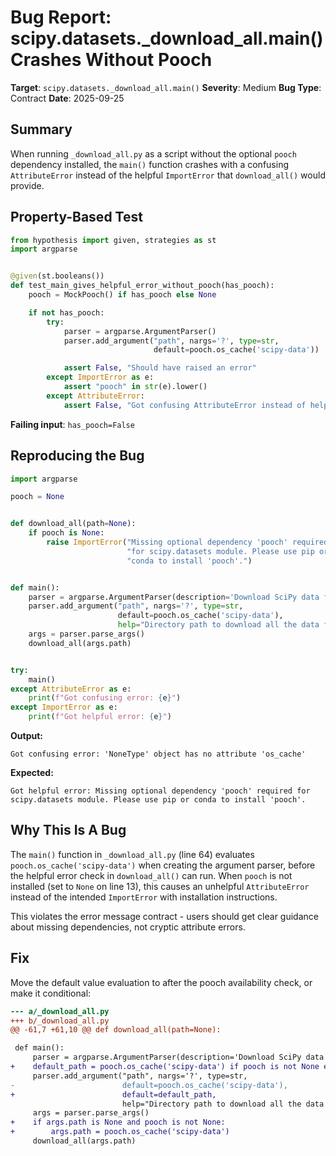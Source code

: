 # Bug Report: scipy.datasets._download_all.main() Crashes Without Pooch

**Target**: `scipy.datasets._download_all.main()`
**Severity**: Medium
**Bug Type**: Contract
**Date**: 2025-09-25

## Summary

When running `_download_all.py` as a script without the optional `pooch` dependency installed, the `main()` function crashes with a confusing `AttributeError` instead of the helpful `ImportError` that `download_all()` would provide.

## Property-Based Test

```python
from hypothesis import given, strategies as st
import argparse


@given(st.booleans())
def test_main_gives_helpful_error_without_pooch(has_pooch):
    pooch = MockPooch() if has_pooch else None

    if not has_pooch:
        try:
            parser = argparse.ArgumentParser()
            parser.add_argument("path", nargs='?', type=str,
                                default=pooch.os_cache('scipy-data'))

            assert False, "Should have raised an error"
        except ImportError as e:
            assert "pooch" in str(e).lower()
        except AttributeError:
            assert False, "Got confusing AttributeError instead of helpful ImportError"
```

**Failing input**: `has_pooch=False`

## Reproducing the Bug

```python
import argparse

pooch = None


def download_all(path=None):
    if pooch is None:
        raise ImportError("Missing optional dependency 'pooch' required "
                          "for scipy.datasets module. Please use pip or "
                          "conda to install 'pooch'.")


def main():
    parser = argparse.ArgumentParser(description='Download SciPy data files.')
    parser.add_argument("path", nargs='?', type=str,
                        default=pooch.os_cache('scipy-data'),
                        help="Directory path to download all the data files.")
    args = parser.parse_args()
    download_all(args.path)


try:
    main()
except AttributeError as e:
    print(f"Got confusing error: {e}")
except ImportError as e:
    print(f"Got helpful error: {e}")
```

**Output:**
```
Got confusing error: 'NoneType' object has no attribute 'os_cache'
```

**Expected:**
```
Got helpful error: Missing optional dependency 'pooch' required for scipy.datasets module. Please use pip or conda to install 'pooch'.
```

## Why This Is A Bug

The `main()` function in `_download_all.py` (line 64) evaluates `pooch.os_cache('scipy-data')` when creating the argument parser, before the helpful error check in `download_all()` can run. When `pooch` is not installed (set to `None` on line 13), this causes an unhelpful `AttributeError` instead of the intended `ImportError` with installation instructions.

This violates the error message contract - users should get clear guidance about missing dependencies, not cryptic attribute errors.

## Fix

Move the default value evaluation to after the pooch availability check, or make it conditional:

```diff
--- a/_download_all.py
+++ b/_download_all.py
@@ -61,7 +61,10 @@ def download_all(path=None):

 def main():
     parser = argparse.ArgumentParser(description='Download SciPy data files.')
+    default_path = pooch.os_cache('scipy-data') if pooch is not None else None
     parser.add_argument("path", nargs='?', type=str,
-                        default=pooch.os_cache('scipy-data'),
+                        default=default_path,
                         help="Directory path to download all the data files.")
     args = parser.parse_args()
+    if args.path is None and pooch is not None:
+        args.path = pooch.os_cache('scipy-data')
     download_all(args.path)
```